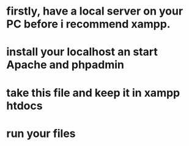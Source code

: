 # firstly, have a local server on your PC before i recommend xampp.

# install your localhost an start Apache and phpadmin

# take this file and keep it in xampp htdocs

# run your files
